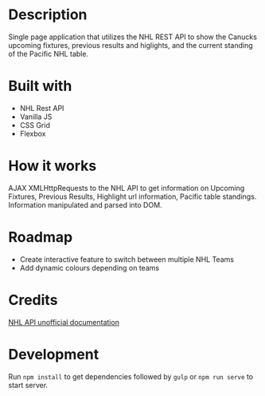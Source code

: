 # Description

Single page application that utilizes the NHL REST API to show the Canucks upcoming fixtures, previous results and higlights, and the current standing of the Pacific NHL table. 

# Built with

- NHL Rest API
- Vanilla JS
- CSS Grid
- Flexbox

# How it works

AJAX XMLHttpRequests to the NHL API to get information on Upcoming Fixtures, Previous Results, Highlight url information, Pacific table standings. Information manipulated and parsed into DOM.

# Roadmap

- Create interactive feature to switch between multiple NHL Teams
- Add dynamic colours depending on teams


# Credits

[NHL API unofficial documentation](https://gitlab.com/dword4/nhlapi)


# Development

Run `npm install` to get dependencies followed by `gulp` or `npm run serve` to start server.
